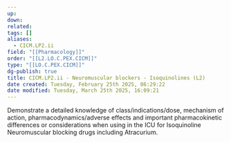 ```yaml
---
up: 
down: 
related: 
tags: []
aliases:
  - CICM.LP2.ii
field: "[[Pharmacology]]"
order: "[[L2.LO.C.PEX.CICM]]"
type: "[[LO.C.PEX.CICM]]"
dg-publish: true
title: CICM.LP2.ii - Neuromuscular blockers - Isoquinolines (L2)
date created: Tuesday, February 25th 2025, 06:29:22
date modified: Tuesday, March 25th 2025, 16:09:21
---
```


Demonstrate a detailed knowledge of class/indications/dose, mechanism of action, pharmacodynamics/adverse effects and important pharmacokinetic differences or considerations when using in the ICU for Isoquinoline Neuromuscular blocking drugs including Atracurium.

